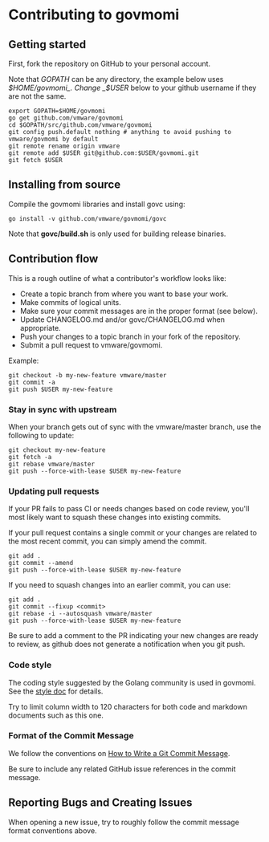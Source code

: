 # Contributing to govmomi

## Getting started

First, fork the repository on GitHub to your personal account.

Note that _GOPATH_ can be any directory, the example below uses _$HOME/govmomi_.
Change _$USER_ below to your github username if they are not the same.

``` shell
export GOPATH=$HOME/govmomi
go get github.com/vmware/govmomi
cd $GOPATH/src/github.com/vmware/govmomi
git config push.default nothing # anything to avoid pushing to vmware/govmomi by default
git remote rename origin vmware
git remote add $USER git@github.com:$USER/govmomi.git
git fetch $USER
```

## Installing from source

Compile the govmomi libraries and install govc using:

``` shell
go install -v github.com/vmware/govmomi/govc
```

Note that **govc/build.sh** is only used for building release binaries.

## Contribution flow

This is a rough outline of what a contributor's workflow looks like:

- Create a topic branch from where you want to base your work.
- Make commits of logical units.
- Make sure your commit messages are in the proper format (see below).
- Update CHANGELOG.md and/or govc/CHANGELOG.md when appropriate.
- Push your changes to a topic branch in your fork of the repository.
- Submit a pull request to vmware/govmomi.

Example:

``` shell
git checkout -b my-new-feature vmware/master
git commit -a
git push $USER my-new-feature
```

### Stay in sync with upstream

When your branch gets out of sync with the vmware/master branch, use the following to update:

``` shell
git checkout my-new-feature
git fetch -a
git rebase vmware/master
git push --force-with-lease $USER my-new-feature
```

### Updating pull requests

If your PR fails to pass CI or needs changes based on code review, you'll most likely want to squash these changes into
existing commits.

If your pull request contains a single commit or your changes are related to the most recent commit, you can simply
amend the commit.

``` shell
git add .
git commit --amend
git push --force-with-lease $USER my-new-feature
```

If you need to squash changes into an earlier commit, you can use:

``` shell
git add .
git commit --fixup <commit>
git rebase -i --autosquash vmware/master
git push --force-with-lease $USER my-new-feature
```

Be sure to add a comment to the PR indicating your new changes are ready to review, as github does not generate a
notification when you git push.

### Code style

The coding style suggested by the Golang community is used in govmomi. See the
[style doc](https://github.com/golang/go/wiki/CodeReviewComments) for details.

Try to limit column width to 120 characters for both code and markdown documents such as this one.

### Format of the Commit Message

We follow the conventions on [How to Write a Git Commit Message](http://chris.beams.io/posts/git-commit/).

Be sure to include any related GitHub issue references in the commit message.

## Reporting Bugs and Creating Issues

When opening a new issue, try to roughly follow the commit message format conventions above.
